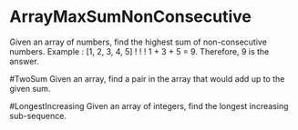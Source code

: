 # ArrayMaxSumNonConsecutive
Given an array of numbers, find the highest sum of non-consecutive numbers.
Example :
[1, 2, 3, 4, 5]
 !     !     !
1 + 3 + 5 = 9. Therefore, 9 is the answer.

#TwoSum
Given an array, find a pair in the array that would add up to the given sum.


#LongestIncreasing
Given an array of integers, find the longest increasing sub-sequence.